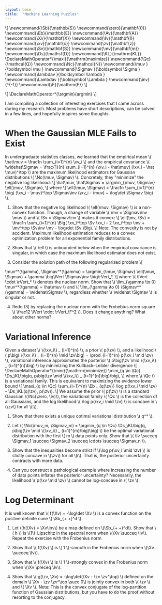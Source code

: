 ```yaml
---
layout: base
title:  "Machine Learning Puzzles"
---
```


\\[
\newcommand{\Sb}{\mathbb{S}}
\newcommand{\zero}{\mathbf{0}}
\newcommand{\Eb}{\mathbb{E}}
\newcommand{\Av}{\mathbf{A}}
\newcommand{\Xv}{\mathbf{X}}
\newcommand{\Iv}{\mathbf{I}}
\newcommand{\xv}{\mathbf{x}}
\newcommand{\zv}{\mathbf{z}}
\newcommand{\Sv}{\mathbf{S}}
\newcommand{\mv}{\mathbf{m}}
\newcommand{\Ds}{\mathsf{D}}
\newcommand{\KL}{\mathrm{KL}}
\DeclareMathOperator*{\maxi}{\mathrm{maximize}}
\newcommand{\Qc}{\mathcal{Q}}
\newcommand{\Nc}{\mathcal{N}}
\newcommand{\muv        }{\boldsymbol \mu        }
\newcommand{\Sigmav     }{\boldsymbol \Sigma     }
\newcommand{\lambdav    }{\boldsymbol \lambda    }
\newcommand{\Lambdav    }{\boldsymbol \Lambda    }
\newcommand{\inv}{^{-1}}
\newcommand{\F}{\mathrm{F}}
\\]

\\[
\DeclareMathOperator*{\argmin}{argmin}
\\]

I am compiling a collection of interesting exercises that I came across during my research.
Most problems have short descriptions, can be solved in a few lines, and hopefully inspires some thoughts.
<!-- Presumably, LLMs would struggle with these problems due to their originality. -->

# When the Gaussian MLE Fails to Exist

In undergraduate statistics classes, we learned that the empirical mean \\( \hat\muv = \frac1n \sum_{i=1}^{n} \xv_i \\) and the empirical covariance \\( \widehat\Sigmav = \frac{1}{n} \sum_{i=1}^{n} (\xv_i - \hat\muv) (\xv_i - \hat \muv)^\top \\) are the maximum likelihood estimators for Gaussian distributions \\( \Nc(\muv, \Sigmav) \\).
Concretely, they "minimize" the negative log likelihood:
\\[
\hat\muv, \hat\Sigmav = \argmin_{\muv, \Sigmav} \ell(\muv, \Sigmav),
\\]
where
\\(
\ell(\muv, \Sigmav) = \frac1n \sum_{i=1}^{n} \big(
    (\xv_i - \muv)^\top \Sigmav\inv (\xv_i - \muv) +
    \log\det \Sigmav
\big)
\\).

1. Show that the negative log likelihood \\( \ell(\muv, \Sigmav) \\) is a non-convex function.
Though, a change of variable \\( \mv = \Sigmav\inv \muv \\) and \\( \Sv = \Sigmav\inv \\) makes it convex:
\\[
\ell(\mv, \Sv) =
\frac1n \sum_{i=1}^{n} \Big(
    \xv_i^\top \Sv \xv_i -
    2 \xv_i^\top \mv +
    \mv^\top \Sv\inv \mv -
    \log\det \Sv
\Big).
\\]
Note: The convexity is not by accident.
Maximum likelihood estimation reduces to a convex optimization problem for all exponential family distributions.

2. Show that \\( \ell \\) is unbounded below when the empirical covariance is singular, in which case the maximum likelihood estimator does not exist.

3. Consider the solution path of the following regularized problem
\\[
<!-- \mv_\*(\gamma), \Sv_\*(\gamma) = \argmin_{\mv, \Sv} \ell(\mv, \Sv) + \gamma \lVert \Sv \rVert_*, -->
\muv^\*(\gamma), \Sigmav^\*(\gamma) = \argmin_{\muv, \Sigmav} \ell(\muv, \Sigmav) + \gamma \big\lVert \Sigmav\inv \big\rVert_*,
\\]
where \\( \lVert \cdot \rVert_\* \\) denotes the nuclear norm.
Show that \\( \lim_{\gamma \to 0} \muv^\*(\gamma) = \hat\muv \\) and \\( \lim_{\gamma \to 0} \Sigmav^\*(\gamma) = \widehat\Sigmav \\), regardless whether \\( \widehat \Sigmav \\) is singular or not.

4. Redo (3) by replacing the nuclear norm with the Frobebius norm square \\( \frac12 \lVert \cdot \rVert_\F^2 \\).
Does it change anything?
What about other norms?

# Variational Inference

Given a dataset \\( \\{\xv_i\\} _ {i=1}^{n} \\), a prior \\( p(\zv) \\), and a likelihood \\( p\big( \\{\xv_i\\} _ {i=1}^{n} \mid \zv\big) = \prod_{i=1}^{n} p(\xv_i \mid \zv) \\), variational inference approximates the posterior \\( p\big(\zv \mid \\{\xv_i\\} _ {i=1}^{n}\big) \\) by minimizing the Kullback–Leibler divergence
\\[
\DeclareMathOperator*{\mini}{\mathrm{minimize}}
    \mini_{q \in \Qc} \Ds_\KL\big(q, p\big(\zv \mid \\{\xv_i\\} _ {i=1}^{n}\big)\big),
\\]
where \\( \Qc \\) is a variational family.
This is equivalent to maximizing the evidence lower bound
\\[
    \maxi_{q \in \Qc} \sum_{i=1}^{n} \Eb _ {q(\zv)} \log p(\xv_i \mid \zv) - \Ds_\KL(q(\zv), p(\zv)).
\\]
We assume the prior \\( p(\zv) \\) is a standard Gaussian \\(\Nc(\zero, \Iv)\\), the variational family \\( \Qc \\) is the collection of all Gaussians, and the log likelihood \\( \log p(\xv_i \mid \zv) \\) is concave in \\(\zv\\) for all \\(i\\).

1. Show that there exists a unique optimal variational distribution \\( q^* \\).

2. Let \\( \Nc(\muv_m, \Sigmav_m) = \argmin_{q \in \Qc} \Ds_\KL\big(q, p\big(\zv \mid \\{\xv_i\\} _ {i=1}^{m}\big)\big) \\) be the optimal variational distribution with the first \\( m \\) data points only.
Show that \\( \Iv \succeq \Sigmav_1 \succeq \Sigmav_2 \succeq \cdots \succeq \Sigmav_n \\).

3. Show that the inequalities become strict if \\(\log p(\xv_i \mid \zv) \\) is stictly concave in \\(\zv\\) for all \\(i\\).
That is, the posterior uncertainty contracts with more data.

4. Can you construct a pathological example where increasing the number of data points inflates the posterior uncertainty?
Necessarily, the likelihood \\( p(\xv \mid \zv) \\) cannot be log-concave in \\( \zv \\).

# Log Determinant

It is well known that \\( f(\Xv) = -\log\det \Xv \\) is a convex function on the positive definite cone \\( \Sb_{+ +}^d \\).

1. Let \\(h(\Xv) = \Xv\inv\\) be a map defined on \\(\Sb_{+ +}^d\\).
Show that \\( h \\) is \\(1\\)-Lipschitz in the spectral norm when \\(\Xv \succeq \Iv\\).
Repeat the exercise with the Frobenius norm.

2. Show that \\( f(\Xv) \\) is \\( 1 \\)-smooth in the Frobenius norm when \\(\Xv \succeq \Iv\\).

3. Show that \\( f(\Xv) \\) is \\( 1 \\)-strongly convex in the Frobenius norm when \\(\Xv \preceq \Iv\\).

4. Show that \\( g(\zv, \Xv) = -\log\det(\Xv - \zv \zv^\top) \\) defined on the domain \\( \Xv - \zv \zv^\top \succ 0\\) is jointly convex in both \\( \zv \\) and \\( \Xv \\).
Note: This is the convex conjugate of the log-partition function of Gaussian distributions, but you have to do the proof without resorting to the conjugacy.
